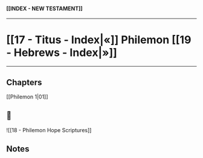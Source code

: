 #### [[INDEX - NEW TESTAMENT]]

---
# [[17 - Titus - Index|«]] Philemon [[19 - Hebrews - Index|»]]

---

## Chapters
[[Philemon 1|01]]

## 📖
![[18 - Philemon Hope Scriptures]]


## Notes

